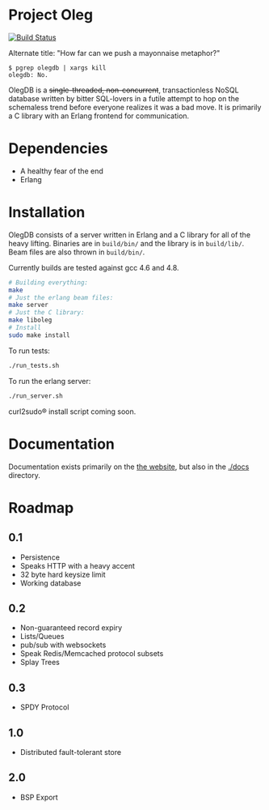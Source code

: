 Project Oleg
============

[![Build Status](https://drone.io/github.com/infoforcefeed/Project-Oleg/status.png)](https://drone.io/github.com/infoforcefeed/Project-Oleg/latest)

Alternate title: "How far can we push a mayonnaise metaphor?"

````
$ pgrep olegdb | xargs kill
olegdb: No.
````

OlegDB is a ~~single-threaded, non-concurrent~~, transactionless NoSQL database
written by bitter SQL-lovers in a futile attempt to hop on the schemaless trend
before everyone realizes it was a bad move. It is primarily a C library with an
Erlang frontend for communication.

Dependencies
============

* A healthy fear of the end
* Erlang

Installation
============

OlegDB consists of a server written in Erlang and a C library for all of the
heavy lifting. Binaries are in `build/bin/` and the library is in `build/lib/`.
Beam files are also thrown in `build/bin/`.

Currently builds are tested against gcc 4.6 and 4.8.

```bash
# Building everything:
make
# Just the erlang beam files:
make server
# Just the C library:
make liboleg
# Install
sudo make install
```

To run tests:

```bash
./run_tests.sh
```

To run the erlang server:

```bash
./run_server.sh
```

curl2sudo® install script coming soon.

Documentation
=============

Documentation exists primarily on the [the website](https://olegdb.org/documentation.html),
but also in the [./docs](./docs/) directory.

Roadmap
=======

0.1
---

* Persistence
* Speaks HTTP with a heavy accent
* 32 byte hard keysize limit
* Working database

0.2
---
* Non-guaranteed record expiry
* Lists/Queues
* pub/sub with websockets
* Speak Redis/Memcached protocol subsets
* Splay Trees

0.3
---
* SPDY Protocol

1.0
---

* Distributed fault-tolerant store

2.0
---
* BSP Export
